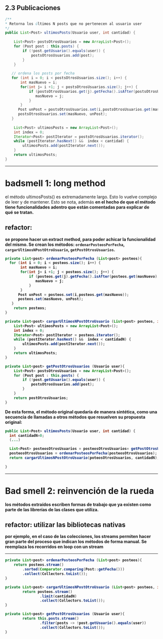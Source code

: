 ## 2.3 Publicaciones

```java
/**
* Retorna los últimos N posts que no pertenecen al usuario user
*/
public List<Post> ultimosPosts(Usuario user, int cantidad) {
        
    List<Post> postsOtrosUsuarios = new ArrayList<Post>();
    for (Post post : this.posts) {
        if (!post.getUsuario().equals(user)) {
            postsOtrosUsuarios.add(post);
        }
    }
        
   // ordena los posts por fecha
   for (int i = 0; i < postsOtrosUsuarios.size(); i++) {
       int masNuevo = i;
       for(int j= i +1; j < postsOtrosUsuarios.size(); j++) {
           if (postsOtrosUsuarios.get(j).getFecha().isAfter(postsOtrosUsuarios.get(masNuevo).getFecha())) {
              masNuevo = j;
           }    
       }
      Post unPost = postsOtrosUsuarios.set(i,postsOtrosUsuarios.get(masNuevo));
      postsOtrosUsuarios.set(masNuevo, unPost);    
   }
        
    List<Post> ultimosPosts = new ArrayList<Post>();
    int index = 0;
    Iterator<Post> postIterator = postsOtrosUsuarios.iterator();
    while (postIterator.hasNext() &&  index < cantidad) {
        ultimosPosts.add(postIterator.next());
    }
    return ultimosPosts;
}

```
---
# badsmell 1: long method
el método ultimosPosts() es extremadamente largo. Esto lo vuelve complejo de leer y de mantener. Esto se nota, además <b/>
en el hecho de que el método tiene funcionalidades adentro que están comentadas para explicar de qué se tratan.
## refactor: 
se propone hacer un extract method, para poder achicar la funcionalidad del mismo. Se crean los métodos: <b/>
`ordenarPosteosPorFecha`, `cargarUltimosNPostOtroUsuario`, `getPostOtrosUsuarios`.

```java
private List<post> ordenarPosteosPorFecha (List<post> posteos){
  for (int i = 0; i < posteos.size(); i++) {
       int masNuevo = i;
       for(int j= i +1; j < posteos.size(); j++) {
           if (posteos.get(j).getFecha().isAfter(posteos.get(masNuevo).getFecha())) {
              masNuevo = j;
           }    
       }
      Post unPost = posteos.set(i,posteos.get(masNuevo));
      posteos.set(masNuevo, unPost);    
   }
    return posteos;
}

private List<post> cargarUltimosNPostOtroUsuario (List<post> posteos, int cantidadN){
    List<Post> ultimosPosts = new ArrayList<Post>();
    int index = 0;
    Iterator<Post> postIterator = posteos.iterator();
    while (postIterator.hasNext() &&  index < cantidadN) {
        ultimosPosts.add(postIterator.next());
    }
    return ultimosPosts;
}

private List<post> getPostOtrosUsuarios (Usuario user){
    List<Post> postsOtrosUsuarios = new ArrayList<Post>();
    for (Post post : this.posts) {
        if (!post.getUsuario().equals(user)) {
            postsOtrosUsuarios.add(post);
        }
    }
    return postOtrosUsuarios;
}

```
De esta forma, el método original quedaría de manera sintética, como una secuencia de llamadas a otros métodos que resuelven <b/>
su propuesta original:

```java
public List<Post> ultimosPosts(Usuario user, int cantidad) {
  int cantidadN=0;
  (...)

  List<Post> posteosOtrosUsuarios = posteosOtrosUsuarios= getPostOtrosUsuarios(user);
  posteosOtrosUsuarios = ordenarPosteosPorFecha(posteosOtrosUsuarios);
  return cargarUltimosNPostOtroUsuario(poteosOtrosUsuarios, cantidadN);
  
}
```
---
# Bad smell 2: reinvención de la rueda
los métodos extraídos escriben formas de trabajo que ya existen como parte de las librerías de las clases que utiliza. 
## refactor: utilizar las bibliotecas nativas
por ejemplo, en el caso de las colecciones, los streams permiten hacer gran parte del proceso que indican los métodos <b/>
de forma manual. Se reemplaza los recorridos en loop con un stream

---

```java
private List<post> ordenarPosteosPorFecha (List<post> posteos){
    return posteos.stream()
        .sorted(Comparator.comparing(Post::getFecha()))
        .collect(Collectors.toList());
}

private List<post> cargarUltimosNPostOtroUsuario (List<post> posteos, int cantidadN){
        return posteos.stream()
                .limit(cantidadN)
                .collect(Collectors.toList());
}

private List<post> getPostOtrosUsuarios (Usuario user){
        return this.posts.stream()
                .filter(posts -> !post.getUsuario().equals(user))
                .collect(Collectors.toList());
}

```
